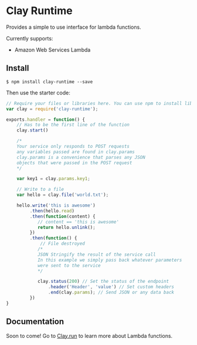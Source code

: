 # Clay Runtime

Provides a simple to use interface for lambda functions.

Currently supports:
- Amazon Web Services Lambda

## Install

```
$ npm install clay-runtime --save
```

Then use the starter code:

```js
// Require your files or libraries here. You can use npm to install libraries.
var clay = require('clay-runtime');

exports.handler = function() {
    // Has to be the first line of the function
    clay.start()

    /*
    Your service only responds to POST requests
    any variables passed are found in clay.params
    clay.params is a convenience that parses any JSON
    objects that were passed in the POST request
    */

    var key1 = clay.params.key1;

    // Write to a file
    var hello = clay.file('world.txt');

    hello.write('this is awesome')
         .then(hello.read)
         .then(function(content) {
            // content == 'this is awesome'
            return hello.unlink();
         })
         .then(function() {
             // File destroyed
            /*
            JSON Stringify the result of the service call
            In this example we simply pass back whatever parameters
            were sent to the service
            */

            clay.status(200) // Set the status of the endpoint
                .header('Header', 'value') // Set custom headers
                .end(clay.params); // Send JSON or any data back
         })
}
```

## Documentation

Soon to come! Go to [Clay.run](https://clay.run) to learn more about Lambda functions.